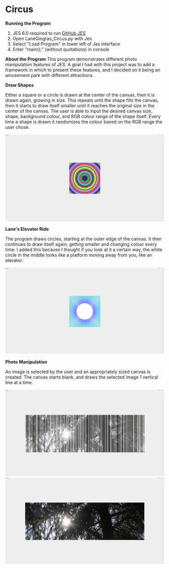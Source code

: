 # Circus

**Running the Program**
1. JES 6.0 required to run [GitHub JES](https://github.com/gatech-csl/jes/releases)
2. Open LaneGingras_Circus.py with Jes
3. Select "Load Program" in lower left of Jes interface
4. Enter "main();" (without quotations) in console


**About the Program**
This program demonstrates different photo manipulation features of JES. A goal I had with this project was to add a framework in which to present these features, and I decided on it being an amusement park with different attractions.


**Draw Shapes**

Either a square or a circle is drawn at the center of the canvas, then it is drawn again, growing in size. This repeats until the shape fills the canvas, then it starts to draw itself smaller until it reaches the original size in the center of the canvas. The user is able to input the desired canvas size, shape, background colour, and RGB colour range of the shape itself. Every time a shape is drawn it randomizes the colour based on the RGB range the user chose.

![Alt text](/Images/LaneGingras_Image1.png?raw=true "Cover")


**Lane's Elevator Ride**

The program draws circles, starting at the outer edge of the canvas. It then continues to draw itself again, getting smaller and changing colour every time. I added this because I thought if you look at it a certain way, the white circle in the middle looks like a platform moving away from you, like an elevator.

![Alt text](/Images/LaneGingras_Image2.png?raw=true "Cover")


**Photo Manipulation**

An image is selected by the user and an appropriately sized canvas is created. The canvas starts blank, and draws the selected image 1 vertical line at a time.

![Alt text](/Images/LaneGingras_Image3.png?raw=true "Cover")
![Alt text](/Images/LaneGingras_Image4.png?raw=true "Cover")
